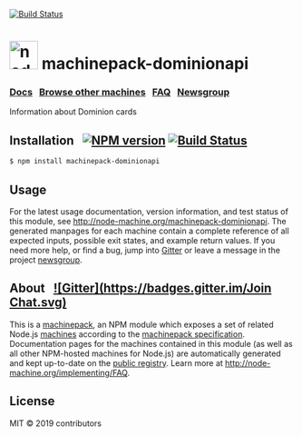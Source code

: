 [![Build Status](https://travis-ci.org/ThisIsNoZaku/dominion-card-api.svg?branch=master)](https://travis-ci.org/ThisIsNoZaku/dominion-card-api)
<h1>
  <a href="http://node-machine.org" title="Node-Machine public registry"><img alt="node-machine logo" title="Node-Machine Project" src="http://node-machine.org/images/machine-anthropomorph-for-white-bg.png" width="50" /></a>
  machinepack-dominionapi
</h1>

### [Docs](http://node-machine.org/machinepack-dominionapi) &nbsp; [Browse other machines](http://node-machine.org/machinepacks) &nbsp;  [FAQ](http://node-machine.org/implementing/FAQ)  &nbsp;  [Newsgroup](https://groups.google.com/forum/?hl=en#!forum/node-machine)

Information about Dominion cards


## Installation &nbsp; [![NPM version](https://badge.fury.io/js/machinepack-dominionapi.svg)](http://badge.fury.io/js/machinepack-dominionapi) [![Build Status](https://travis-ci.org/.png?branch=master)](https://travis-ci.org/)

```sh
$ npm install machinepack-dominionapi
```

## Usage

For the latest usage documentation, version information, and test status of this module, see <a href="http://node-machine.org/machinepack-dominionapi" title="Information about Dominion cards (for node.js)">http://node-machine.org/machinepack-dominionapi</a>.  The generated manpages for each machine contain a complete reference of all expected inputs, possible exit states, and example return values.  If you need more help, or find a bug, jump into [Gitter](https://gitter.im/node-machine/general) or leave a message in the project [newsgroup](https://groups.google.com/forum/?hl=en#!forum/node-machine).

## About  &nbsp; [![Gitter](https://badges.gitter.im/Join Chat.svg)](https://gitter.im/node-machine/general?utm_source=badge&utm_medium=badge&utm_campaign=pr-badge&utm_content=badge)

This is a [machinepack](http://node-machine.org/machinepacks), an NPM module which exposes a set of related Node.js [machines](http://node-machine.org/spec/machine) according to the [machinepack specification](http://node-machine.org/spec/machinepack).
Documentation pages for the machines contained in this module (as well as all other NPM-hosted machines for Node.js) are automatically generated and kept up-to-date on the <a href="http://node-machine.org" title="Public machine registry for Node.js">public registry</a>.
Learn more at <a href="http://node-machine.org/implementing/FAQ" title="Machine Project FAQ (for implementors)">http://node-machine.org/implementing/FAQ</a>.

## License

MIT &copy; 2019 contributors

